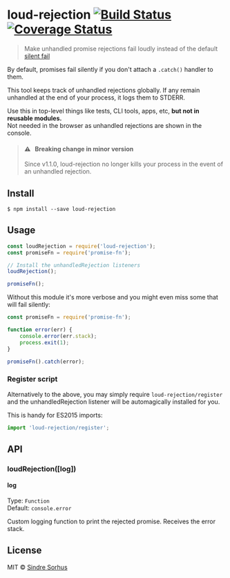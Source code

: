 # loud-rejection [![Build Status](https://travis-ci.org/sindresorhus/loud-rejection.svg?branch=master)](https://travis-ci.org/sindresorhus/loud-rejection) [![Coverage Status](https://coveralls.io/repos/github/sindresorhus/loud-rejection/badge.svg?branch=master)](https://coveralls.io/github/sindresorhus/loud-rejection?branch=master)

> Make unhandled promise rejections fail loudly instead of the default [silent fail](https://gist.github.com/benjamingr/0237932cee84712951a2)

By default, promises fail silently if you don't attach a `.catch()` handler to them.

This tool keeps track of unhandled rejections globally. If any remain unhandled at the end of your process, it logs them to STDERR.

Use this in top-level things like tests, CLI tools, apps, etc, **but not in reusable modules.**<br>
Not needed in the browser as unhandled rejections are shown in the console.

> #### ⚠️ &nbsp; Breaking change in minor version
> Since v1.1.0, loud-rejection no longer kills your process in the event of an unhandled rejection.

## Install

```
$ npm install --save loud-rejection
```


## Usage

```js
const loudRejection = require('loud-rejection');
const promiseFn = require('promise-fn');

// Install the unhandledRejection listeners
loudRejection();

promiseFn();
```

Without this module it's more verbose and you might even miss some that will fail silently:

```js
const promiseFn = require('promise-fn');

function error(err) {
	console.error(err.stack);
	process.exit(1);
}

promiseFn().catch(error);
```

### Register script

Alternatively to the above, you may simply require `loud-rejection/register` and the unhandledRejection listener will be automagically installed for you.

This is handy for ES2015 imports:

```js
import 'loud-rejection/register';
```


## API

### loudRejection([log])

#### log

Type: `Function`<br>
Default: `console.error`

Custom logging function to print the rejected promise. Receives the error stack.


## License

MIT © [Sindre Sorhus](https://sindresorhus.com)
